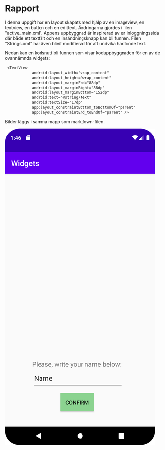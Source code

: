 
# Rapport

I denna uppgift har en layout skapats med hjälp av en imageview, en textview, en button och en edittext. Ändringarna gjordes i filen "active_main.xml". Appens uppbyggnad är inspirerad av en inloggningssida där både ett textfält och en insändningsknapp kan bli funnen. Filen "Strings.xml" har även blivit modifierad för att undvika hardcode text.

Nedan kan en kodsnutt bli funnen som visar koduppbyggnaden för en av de ovannämnda widgets:
```
 <TextView
            android:layout_width="wrap_content"
            android:layout_height="wrap_content"
            android:layout_marginEnd="88dp"
            android:layout_marginRight="88dp"
            android:layout_marginBottom="152dp"
            android:text="@string/text"
            android:textSize="17dp"
            app:layout_constraintBottom_toBottomOf="parent"
            app:layout_constraintEnd_toEndOf="parent" />
```

Bilder läggs i samma mapp som markdown-filen.

![](android1.png)

